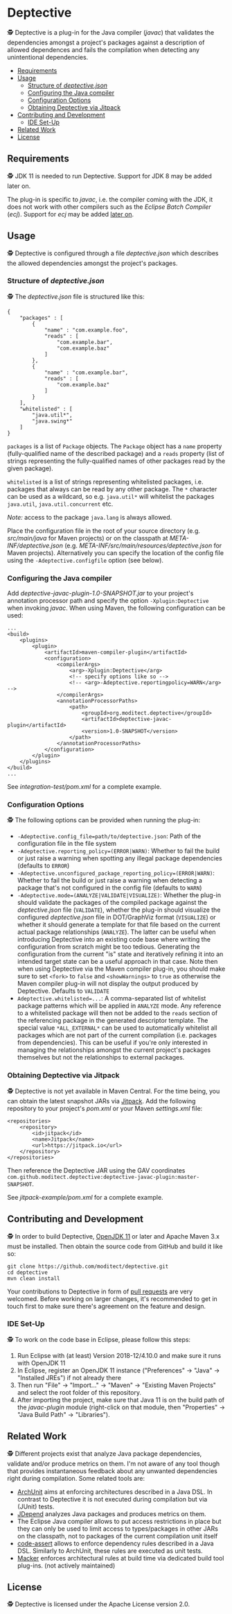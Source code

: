 # Deptective

🕵️ Deptective is a plug-in for the Java compiler (_javac_) that validates the dependencies
amongst a project's packages against a description of allowed dependences
and fails the compilation when detecting any unintentional dependencies.

* [Requirements](#requirements)
* [Usage](#usage)
   * [Structure of <em>deptective.json</em>](#structure-of-deptectivejson)
   * [Configuring the Java compiler](#configuring-the-java-compiler)
   * [Configuration Options](#configuration-options)
   * [Obtaining Deptective via Jitpack](#obtaining-deptective-via-jitpack)
* [Contributing and Development](#contributing-and-development)
   * [IDE Set-Up](#ide-set-up)
* [Related Work](#related-work)
* [License](#license)

## Requirements

🕵 JDK 11 is needed to run Deptective.
Support for JDK 8 may be added later on.

The plug-in is specific to _javac_, i.e. the compiler coming with the JDK, it does not work with other compilers such as the _Eclipse Batch Compiler_ (_ecj_).
Support for _ecj_ may be added [later on](https://github.com/moditect/deptective/issues/2).

## Usage

🕵 Deptective is configured through a file _deptective.json_ which describes the allowed dependencies amongst the project's packages.

### Structure of _deptective.json_

🕵 The _deptective.json_ file is structured like this:

```
{
    "packages" : [
        {
            "name" : "com.example.foo",
            "reads" : [
                "com.example.bar",
                "com.example.baz"
            ]
        },
        {
            "name" : "com.example.bar",
            "reads" : [
                "com.example.baz"
            ]
        }
    ],
    "whitelisted" : [
        "java.util*",
        "java.swing*"
    ]
}
```

`packages` is a list of `Package` objects.
The `Package` object has a `name` property (fully-qualified name of the described package)
and a `reads` property (list of strings representing the fully-qualified names of other packages read by the given package).

`whitelisted` is a list of strings representing whitelisted packages,
i.e. packages that always can be read by any other package.
The `*` character can be used as a wildcard, so e.g. `java.util*` will whitelist the packages `java.util`, `java.util.concurrent` etc.

_Note:_ access to the package `java.lang` is always allowed.

Place the configuration file in the root of your source directory (e.g. _src/main/java_ for Maven projects)
or on the classpath at _META-INF/deptective.json_ (e.g. _META-INF/src/main/resources/deptective.json_ for Maven projects).
Alternatively you can specify the location of the config file using the `-Adeptective.configfile` option (see below).

### Configuring the Java compiler

Add _deptective-javac-plugin-1.0-SNAPSHOT.jar_ to your project's annotation processor path
and specify the option `-Xplugin:Deptective` when invoking _javac_.
When using Maven, the following configuration can be used:

```
...
<build>
    <plugins>
        <plugin>
            <artifactId>maven-compiler-plugin</artifactId>
            <configuration>
                <compilerArgs>
                    <arg>-Xplugin:Deptective</arg>
                    <!-- specify options like so -->
                    <!-- <arg>-Adeptective.reportingpolicy=WARN</arg> -->
                </compilerArgs>
                <annotationProcessorPaths>
                    <path>
                        <groupId>org.moditect.deptective</groupId>
                        <artifactId>deptective-javac-plugin</artifactId>
                        <version>1.0-SNAPSHOT</version>
                    </path>
                </annotationProcessorPaths>
            </configuration>
        </plugin>
    </plugins>
</build>
...
```

See _integration-test/pom.xml_ for a complete example.

### Configuration Options

🕵 The following options can be provided when running the plug-in:

* `-Adeptective.config_file=path/to/deptective.json`: Path of the configuration file in the file system
* `-Adeptective.reporting_policy=(ERROR|WARN)`: Whether to fail the build or just raise a warning when spotting any illegal package dependencies (defaults to `ERROR`)
* `-Adeptective.unconfigured_package_reporting_policy=(ERROR|WARN)`: Whether to fail the build or just raise a warning when detecting a package that's not configured in the config file (defaults to `WARN`)
* `-Adeptective.mode=(ANALYZE|VALIDATE|VISUALIZE)`: Whether the plug-in should validate the packages of the compiled package against the _deptective.json_ file (`VALIDATE`), whether the plug-in should visualize the configured _deptective.json_ file in DOT/GraphViz format (`VISUALIZE`) or whether it should generate a template for that file based on the current actual package relationships (`ANALYZE`). The latter can be useful when introducing Deptective into an existing code base where writing the configuration from scratch might be too tedious. Generating the configuration from the current "is" state and iteratively refining it into an intended target state can be a useful approach in that case. Note then when using Deptective via the Maven compiler plug-in, you should make sure to set `<fork>` to `false` and `<showWarnings>` to `true` as otherwise the Maven compiler plug-in will not display the output produced by Deptective. Defaults to `VALIDATE`
* `Adeptective.whitelisted=...`: A comma-separated list of whitelist package patterns which will be applied in `ANALYZE` mode. Any reference to a whitelisted package will then not be added to the `reads` section of the referencing package in the generated descriptor template.
The special value `*ALL_EXTERNAL*` can be used to automatically whitelist all packages which are not part of the current compilation (i.e. packages from dependencies). This can be useful if you're only interested in managing the relationships amongst the current project's packages themselves but not the relationships to external packages.

### Obtaining Deptective via Jitpack

🕵 Deptective is not yet available in Maven Central.
For the time being, you can obtain the latest snapshot JARs via [Jitpack](https://jitpack.io/).
Add the following repository to your project's _pom.xml_ or your Maven _settings.xml_ file:

```
<repositories>
    <repository>
        <id>jitpack</id>
        <name>Jitpack</name>
        <url>https://jitpack.io</url>
    </repository>
</repositories>
```

Then reference the Deptective JAR using the GAV coordinates `com.github.moditect.deptective:deptective-javac-plugin:master-SNAPSHOT`.

See _jitpack-example/pom.xml_ for a complete example.

## Contributing and Development

🕵 In order to build Deptective, [OpenJDK 11](https://openjdk.java.net/projects/jdk/11/) or later and Apache Maven 3.x must be installed.
Then obtain the source code from GitHub and build it like so:

```
git clone https://github.com/moditect/deptective.git
cd deptective
mvn clean install
```

Your contributions to Deptective in form of [pull requests](https://help.github.com/articles/about-pull-requests/) are very welcomed.
Before working on larger changes, it's recommended to get in touch first to make sure there's agreement on the feature and design.

### IDE Set-Up

🕵 To work on the code base in Eclipse, please follow this steps:

1. Run Eclipse with (at least) Version 2018-12/4.10.0 and make sure it runs with OpenJDK 11
2. In Eclipse, register an OpenJDK 11 instance ("Preferences" -> "Java" -> "Installed JREs") if not already there
3. Then run "File" -> "Import..." -> "Maven" -> "Existing Maven Projects" and select the root folder of this repository.
4. After importing the project, make sure that Java 11 is on the build path of the _javac-plugin_ module
(right-click on that module, then "Properties" -> "Java Build Path" -> "Libraries").

## Related Work

🕵 Different projects exist that analyze Java package dependencies, validate and/or produce metrics on them.
I'm not aware of any tool though that provides instantaneous feedback about any unwanted dependencies right during compilation.
Some related tools are:

* [ArchUnit](https://www.archunit.org/) aims at enforcing architectures described in a Java DSL.
In contrast to Deptective it is not executed during compilation but via (JUnit) tests.
* [JDepend](https://github.com/clarkware/jdepend) analyzes Java packages and produces metrics on them.
* The Eclipse Java compiler allows to put access restrictions in place but they can only be used to limit access to types/packages in other JARs on the classpath, not to packages of the current compilation unit itself
* [code-assert](https://github.com/nidi3/code-assert) allows to enforce dependency rules described in a Java DSL.
Similarly to ArchUnit, these rules are executed as unit tests.
* [Macker](https://innig.net/macker/) enforces architectural rules at build time via dedicated build tool plug-ins. (not actively maintained)

## License

🕵 Deptective is licensed under the Apache License version 2.0.
